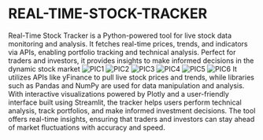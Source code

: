 # REAL-TIME-STOCK-TRACKER
Real-Time Stock Tracker is a Python-powered tool for live stock data monitoring and analysis. It fetches real-time prices, trends, and indicators via APIs, enabling portfolio tracking and technical analysis. Perfect for traders and investors, it provides insights to make informed decisions in the dynamic stock market
![PIC1](https://github.com/user-attachments/assets/435cd102-8fb2-4c42-9940-f469fc4a28cd)
![PIC2](https://github.com/user-attachments/assets/4aa865fb-f9e8-4b02-88cd-41b046b6b444)
![PIC3](https://github.com/user-attachments/assets/57b91fef-c27b-43c1-a2d3-77aaa100df08)
![PIC4](https://github.com/user-attachments/assets/b1ed83d7-a81a-47d8-a46e-1a1265ca7a9e)
![PIC5](https://github.com/user-attachments/assets/b3ba44c4-9c36-4275-ad0c-079b17b7e1c9)
![PIC6](https://github.com/user-attachments/assets/bf4b0038-c934-49cb-811c-a210ea371fb2)
It utilizes APIs like yFinance to pull live stock prices and trends, while libraries such as Pandas and NumPy are used for data manipulation and analysis. With interactive visualizations powered by Plotly and a user-friendly interface built using Streamlit, the tracker helps users perform technical analysis, track portfolios, and make informed investment decisions. The tool offers real-time insights, ensuring that traders and investors can stay ahead of market fluctuations with accuracy and speed.
